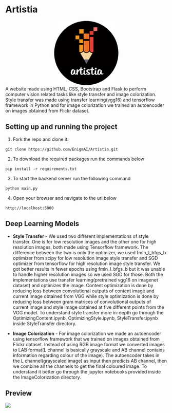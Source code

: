 # Artistia

<center><img src="assets/logo.png" alt="logo" height="200px" width="200px"></center>
A website made using HTML, CSS, Bootstrap and Flask to perform computer vision related tasks like style transfer and image colorization. Style transfer was made using transfer learning(vgg16) and tensorflow framework in Python and for image colorization we trained an autoencoder on images obtained from Flickr dataset.

## Setting up and running the project

1. Fork the repo and clone it.
```
git clone https://github.com/EnigmAI/Artistia.git
```
2. To download the required packages run the commands below 
```
pip install -r requirements.txt
```
3. To start the backend server run the following command
```
python main.py
```
4. Open your browser and navigate to the url below
```
http://localhost:5000
```

## Deep Learning Models

- <strong>Style Transfer</strong> - We used two different implementations of style transfer. One is for low resolution images and the other one for high resolution images, both made using Tensorflow framework. The difference between the two is only the optimizer, we used fmin_l_bfgs_b optimizer from scipy for low resolution image style transfer and SGD optimizer from tensorflow for high resolution image style transfer. We got better results in fewer epochs using fmin_l_bfgs_b but it was unable to handle higher resolution images so we used SGD for those. Both the implementations use transfer learning(pretrained vgg16 on imagenet dataset) and optimizes the image. Content optimization is done by reducing loss between convolutional outputs of content image and current image obtained from VGG while style optimization is done by reducing loss between gram matrices of convolutional outputs of current image and style image obtained at five different points from the VGG model. To understand style transfer more in-depth go through the OptimizingContent.ipynb, OptimizingStyle.ipynb, StyleTransfer.ipynb inside StyleTransfer directory.

- <strong>Image Colorization</strong> - For image colorization we made an autoencoder using tensorflow framework that we trained on images obtained from Flickr dataset. Instead of using RGB image format we converted images to LAB format(L channel is basically grayscale and AB channel contains information regarding colour of the image). The autoencoder takes in the L channel(grayscaled image) as input then predicts AB channel, then we combine all the channels to get the final coloured image. To understand it better go through the jupyter notebooks provided inside the ImageColorization directory.

## Preview

![](assets/preview.gif)

